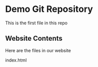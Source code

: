 # Demo Git Repository

This is the first file in this repo

## Website Contents

Here are the files in our website

index.html
